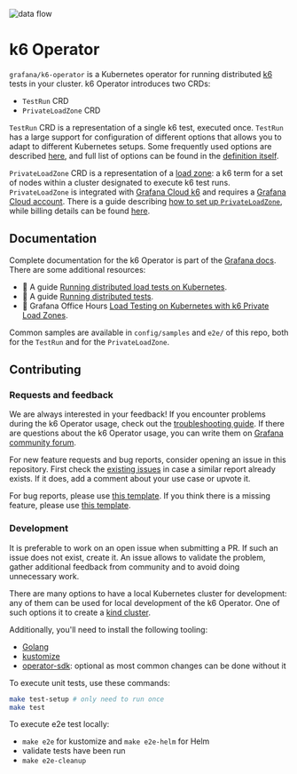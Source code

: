  ![data flow](assets/data-flow.png)

# k6 Operator

`grafana/k6-operator` is a Kubernetes operator for running distributed [k6](https://github.com/grafana/k6) tests in your cluster. k6 Operator introduces two CRDs:
- `TestRun` CRD
- `PrivateLoadZone` CRD

`TestRun` CRD is a representation of a single k6 test, executed once. `TestRun` has a large support for configuration of different options that allows you to adapt to different Kubernetes setups. Some frequently used options are described [here](TODO), and full list of options can be found in the [definition itself](https://github.com/grafana/k6-operator/blob/main/config/crd/bases/k6.io_testruns.yaml).

`PrivateLoadZone` CRD is a representation of a [load zone](https://grafana.com/docs/grafana-cloud/testing/k6/author-run/use-load-zones/): a k6 term for a set of nodes within a cluster designated to execute k6 test runs. `PrivateLoadZone` is integrated with [Grafana Cloud k6](https://grafana.com/products/cloud/k6/) and requires a [Grafana Cloud account](https://grafana.com/auth/sign-up/create-user). There is a guide describing [how to set up `PrivateLoadZone`](https://grafana.com/docs/grafana-cloud/testing/k6/author-run/set-up-private-load-zones/), while billing details can be found [here](TODO).

## Documentation

Complete documentation for the k6 Operator is part of the [Grafana docs](TODO). There are some additional resources:

- :book: A guide [Running distributed load tests on Kubernetes](https://grafana.com/blog/2022/06/23/running-distributed-load-tests-on-kubernetes/).
- :book: A guide [Running distributed tests](https://grafana.com/docs/k6/latest/testing-guides/running-distributed-tests/).
- :movie_camera: Grafana Office Hours [Load Testing on Kubernetes with k6 Private Load Zones](https://www.youtube.com/watch?v=RXLavQT58YA).

Common samples are available in `config/samples` and `e2e/` of this repo, both for the `TestRun` and for the `PrivateLoadZone`.

## Contributing

### Requests and feedback

We are always interested in your feedback! If you encounter problems during the k6 Operator usage, check out the [troubleshooting guide](TODO). If there are questions about the k6 Operator usage, you can write them on [Grafana community forum](https://community.grafana.com/c/grafana-k6/k6-operator/73).

For new feature requests and bug reports, consider opening an issue in this repository. First check the [existing issues](https://github.com/grafana/k6-operator/issues) in case a similar report already exists. If it does, add a comment about your use case or upvote it.

For bug reports, please use [this template](https://github.com/grafana/k6-operator/issues/new?assignees=&labels=bug&projects=&template=bug.yaml). If you think there is a missing feature, please use [this template](https://github.com/grafana/k6-operator/issues/new?assignees=&labels=enhancement&projects=&template=feat_req.yaml).

### Development

<!-- TODO: pull out into contributing guide -->

It is preferable to work on an open issue when submitting a PR. If such an issue does not exist, create it. An issue allows to validate the problem, gather additional feedback from community and to avoid doing unnecessary work.

<!-- 
Some Github issues have ["good first issue" label](https://github.com/grafana/k6-operator/issues?q=is%3Aissue+is%3Aopen+label%3A%22good+first+issue%22): these are the issues that should be good for newcomers. The issues with ["help wanted" label](https://github.com/grafana/k6-operator/issues?q=is%3Aissue+is%3Aopen+label%3A%22help+wanted%22) are the ones that could use some community help or additional user feedback. -->

There are many options to have a local Kubernetes cluster for development: any of them can be used for local development of the k6 Operator. One of such options it to create a [kind cluster](https://kind.sigs.k8s.io/docs/user/quick-start/).

Additionally, you'll need to install the following tooling:
- [Golang](https://go.dev/doc/install)
- [kustomize](https://kubectl.docs.kubernetes.io/installation/kustomize/)
- [operator-sdk](https://sdk.operatorframework.io/docs/installation/): optional as most common changes can be done without it

To execute unit tests, use these commands:

```bash
make test-setup # only need to run once
make test
```

To execute e2e test locally:

- `make e2e` for kustomize and `make e2e-helm` for Helm
- validate tests have been run
- `make e2e-cleanup`
